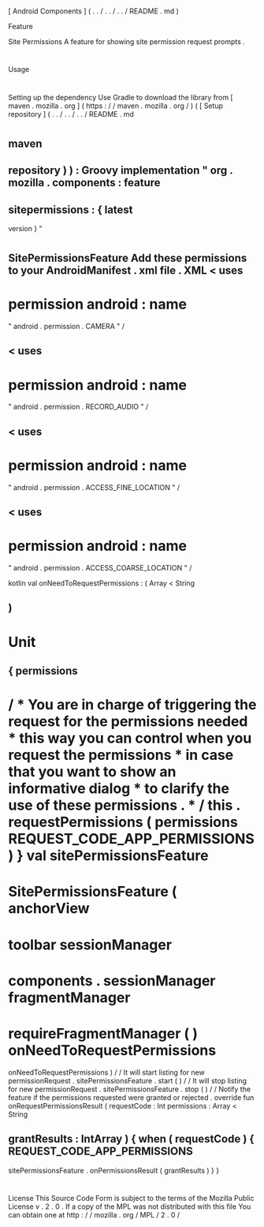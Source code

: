 #
[
Android
Components
]
(
.
.
/
.
.
/
.
.
/
README
.
md
)
>
Feature
>
Site
Permissions
A
feature
for
showing
site
permission
request
prompts
.
#
#
Usage
#
#
#
Setting
up
the
dependency
Use
Gradle
to
download
the
library
from
[
maven
.
mozilla
.
org
]
(
https
:
/
/
maven
.
mozilla
.
org
/
)
(
[
Setup
repository
]
(
.
.
/
.
.
/
.
.
/
README
.
md
#
maven
-
repository
)
)
:
Groovy
implementation
"
org
.
mozilla
.
components
:
feature
-
sitepermissions
:
{
latest
-
version
}
"
#
#
#
SitePermissionsFeature
Add
these
permissions
to
your
AndroidManifest
.
xml
file
.
XML
<
uses
-
permission
android
:
name
=
"
android
.
permission
.
CAMERA
"
/
>
<
uses
-
permission
android
:
name
=
"
android
.
permission
.
RECORD_AUDIO
"
/
>
<
uses
-
permission
android
:
name
=
"
android
.
permission
.
ACCESS_FINE_LOCATION
"
/
>
<
uses
-
permission
android
:
name
=
"
android
.
permission
.
ACCESS_COARSE_LOCATION
"
/
>
kotlin
val
onNeedToRequestPermissions
:
(
Array
<
String
>
)
-
>
Unit
=
{
permissions
-
>
/
*
You
are
in
charge
of
triggering
the
request
for
the
permissions
needed
*
this
way
you
can
control
when
you
request
the
permissions
*
in
case
that
you
want
to
show
an
informative
dialog
*
to
clarify
the
use
of
these
permissions
.
*
/
this
.
requestPermissions
(
permissions
REQUEST_CODE_APP_PERMISSIONS
)
}
val
sitePermissionsFeature
=
SitePermissionsFeature
(
anchorView
=
toolbar
sessionManager
=
components
.
sessionManager
fragmentManager
=
requireFragmentManager
(
)
onNeedToRequestPermissions
=
onNeedToRequestPermissions
)
/
/
It
will
start
listing
for
new
permissionRequest
.
sitePermissionsFeature
.
start
(
)
/
/
It
will
stop
listing
for
new
permissionRequest
.
sitePermissionsFeature
.
stop
(
)
/
/
Notify
the
feature
if
the
permissions
requested
were
granted
or
rejected
.
override
fun
onRequestPermissionsResult
(
requestCode
:
Int
permissions
:
Array
<
String
>
grantResults
:
IntArray
)
{
when
(
requestCode
)
{
REQUEST_CODE_APP_PERMISSIONS
-
>
sitePermissionsFeature
.
onPermissionsResult
(
grantResults
)
}
}
#
#
License
This
Source
Code
Form
is
subject
to
the
terms
of
the
Mozilla
Public
License
v
.
2
.
0
.
If
a
copy
of
the
MPL
was
not
distributed
with
this
file
You
can
obtain
one
at
http
:
/
/
mozilla
.
org
/
MPL
/
2
.
0
/
